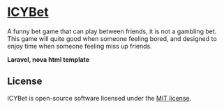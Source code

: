 # [ICYBet](https://laravel.com/docs/contributions)
A funny bet game that can play between friends, it is not a gambling bet. This game will quite good when someone feeling bored, and designed to enjoy time when someone feeling miss up friends.
 
<strong>Laravel, nova html template</strong>

## License
ICYBet is open-source software licensed under the [MIT license](https://opensource.org/licenses/MIT).
